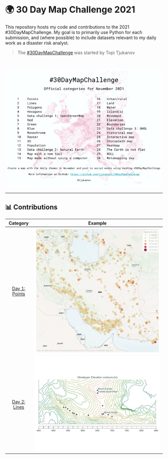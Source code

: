 # 🌍 30 Day Map Challenge 2021

This repository hosts my code and contributions to the 2021 #30DayMapChallenge. My goal is to primarily use Python for each submission, and (where possible) to include datasets relevant to my daily work as a disaster risk analyst.

> The [#30DayMapChallenge](https://github.com/tjukanovt/30DayMapChallenge) was started by Topi Tjukanov

<br />

<div align='center'>

![30DayMapChallenge](https://raw.githubusercontent.com/nicolepaul/30-day-map-challenge/main/resource/30dmpc_2021.png)

</div>

---

## 📊 Contributions

| Category             |  Example |
:-------------------------:|:-------------------------:
[Day 1: Points](notebooks/01_Points.ipynb)  |  ![](contributions/01_IRN.png)
[Day 2: Lines](notebooks/02_Lines.ipynb)  |  ![](contributions/02_Himalayas.png)
